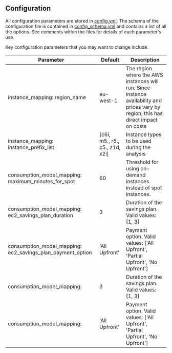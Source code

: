 ## Configuration 

All configuration parameters are stored in [config.yml](https://github.com/aws-samples/hpc-cost-simulator/blob/main/config.yml).
The schema of the configuration file is contained in [config_schema.yml](https://github.com/aws-samples/hpc-cost-simulator/blob/main/config_schema.yml)
and contains a list of all the options.
See comments within the files for details of each parameter's use.

Key configuration parameters that you may want to change include.

| Parameter | Default | Description |
|-----------|---------|-------------|
| instance_mapping: region_name | eu-west-1| The region where the AWS instances will run. Since instance availability and prices vary by region, this has direct impact on costs|
| instance_mapping: instance_prefix_list | [c6i, m5., r5., c5., z1d, x2i] | Instance types to be used during the analysis |
| consumption_model_mapping: maximum_minutes_for_spot | 60 | Threshold for using on-demand instances instead of spot instances. |
| consumption_model_mapping: ec2_savings_plan_duration | 3 | Duration of the savings plan. Valid values: [1, 3] |
| consumption_model_mapping: ec2_savings_plan_payment_option | 'All Upfront' | Payment option. Valid values: ['All Upfront', 'Partial Upfront', 'No Upfront'] |
| consumption_model_mapping: | 3 | Duration of the savings plan. Valid values: [1, 3] |
| consumption_model_mapping: | 'All Upfront' | Payment option. Valid values: ['All Upfront', 'Partial Upfront', 'No Upfront'] | 